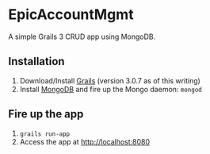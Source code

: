 # EpicAccountMgmt
A simple Grails 3 CRUD app using MongoDB.

## Installation

1. Download/Install [Grails](https://grails.org/download.html) (version 3.0.7 as of this writing)
2. Install [MongoDB](http://docs.mongodb.org/master/installation/) and fire up the Mongo daemon: `mongod`

## Fire up the app

1. `grails run-app`
2. Access the app at [http://localhost:8080](http://localhost:8080)
